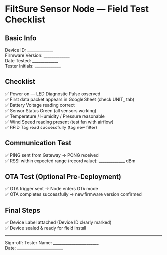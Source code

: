 # FiltSure Sensor Node — Field Test Checklist

## Basic Info
Device ID: _____________  
Firmware Version: _____________  
Date Tested: _____________  
Tester Initials: _____________  

## Checklist

✅ Power on — LED Diagnostic Pulse observed  
✅ First data packet appears in Google Sheet (check UNIT_<DeviceID> tab)  
✅ Battery Voltage reading correct  
✅ Sensor Status Green (all sensors working)  
✅ Temperature / Humidity / Pressure reasonable  
✅ Wind Speed reading present (test fan with airflow)  
✅ RFID Tag read successfully (tag new filter)  

## Communication Test

✅ PING sent from Gateway → PONG received  
✅ RSSI within expected range (record value): _____________ dBm  

## OTA Test (Optional Pre-Deployment)

✅ OTA trigger sent → Node enters OTA mode  
✅ OTA completes successfully → new firmware version confirmed  

## Final Steps

✅ Device Label attached (Device ID clearly marked)  
✅ Device sealed & ready for field install  

---

Sign-off:
Tester Name: _______________________  
Date: _______________________  

